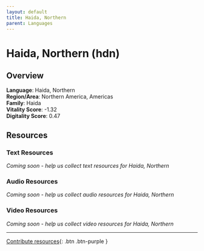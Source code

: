 ```yaml
---
layout: default
title: Haida, Northern
parent: Languages
---
```


# Haida, Northern (hdn)

## Overview

**Language**: Haida, Northern  
**Region/Area**: Northern America, Americas  
**Family**: Haida  
**Vitality Score**: -1.32  
**Digitality Score**: 0.47  

## Resources

### Text Resources
*Coming soon - help us collect text resources for Haida, Northern*

### Audio Resources
*Coming soon - help us collect audio resources for Haida, Northern*

### Video Resources
*Coming soon - help us collect video resources for Haida, Northern*

---

[Contribute resources](https://fairtrain.github.io/){: .btn .btn-purple }
